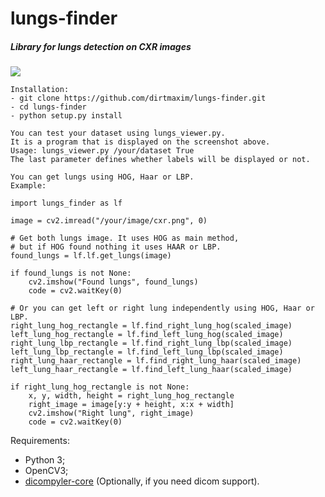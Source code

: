 # lungs-finder

##### Library for lungs detection on CXR images

![](https://user-images.githubusercontent.com/11778655/27996147-765dfba8-64e4-11e7-81ca-9ea25b5d072d.png)

```
Installation:
- git clone https://github.com/dirtmaxim/lungs-finder.git
- cd lungs-finder
- python setup.py install
```

```
You can test your dataset using lungs_viewer.py.
It is a program that is displayed on the screenshot above.
Usage: lungs_viewer.py /your/dataset True
The last parameter defines whether labels will be displayed or not.
```

```
You can get lungs using HOG, Haar or LBP.
Example:

import lungs_finder as lf

image = cv2.imread("/your/image/cxr.png", 0)

# Get both lungs image. It uses HOG as main method,
# but if HOG found nothing it uses HAAR or LBP.
found_lungs = lf.lf.get_lungs(image)

if found_lungs is not None:
    cv2.imshow("Found lungs", found_lungs)
    code = cv2.waitKey(0)

# Or you can get left or right lung independently using HOG, Haar or LBP.
right_lung_hog_rectangle = lf.find_right_lung_hog(scaled_image)
left_lung_hog_rectangle = lf.find_left_lung_hog(scaled_image)
right_lung_lbp_rectangle = lf.find_right_lung_lbp(scaled_image)
left_lung_lbp_rectangle = lf.find_left_lung_lbp(scaled_image)
right_lung_haar_rectangle = lf.find_right_lung_haar(scaled_image)
left_lung_haar_rectangle = lf.find_left_lung_haar(scaled_image)

if right_lung_hog_rectangle is not None:
    x, y, width, height = right_lung_hog_rectangle
    right_image = image[y:y + height, x:x + width]
    cv2.imshow("Right lung", right_image)
    code = cv2.waitKey(0)
```

Requirements:
- Python 3;
- OpenCV3;
- <a href="https://github.com/dicompyler/dicompyler-core" target="_blank">dicompyler-core</a> (Optionally, if you need dicom support).